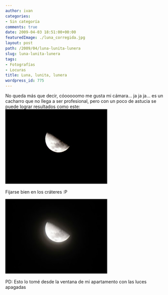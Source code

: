 ```yaml
---
author: ivan
categories:
- Sin categoría
comments: true
date: 2009-04-03 18:51:00+00:00
featuredImage: ./luna_corregida.jpg
layout: post
path: /2009/04/luna-lunita-lunera
slug: luna-lunita-lunera
tags:
- Fotografías
- Locuras
title: Luna, lunita, lunera
wordpress_id: 775
---
```


No queda más que decir, cóooooomo me gusta mi cámara... ja ja ja... es un cacharro que no llega a ser profesional, pero con un poco de astucia se puede lograr resultados como este:
[![](./luna_corregida.jpg)](http://4.bp.blogspot.com/_T2UWuNJg3dQ/SdYUmzoMLrI/AAAAAAAABcY/BcrGCzLuZmg/s1600-h/luna_corregida.jpg)

Fijarse bien en los cráteres :P

[![](./luna_original.jpg)](http://4.bp.blogspot.com/_T2UWuNJg3dQ/SdYUnOEzCzI/AAAAAAAABcg/yQlju4hSVZY/s1600-h/luna_original.jpg)

PD: Esto lo tomé desde la ventana de mi apartamento con las luces apagadas